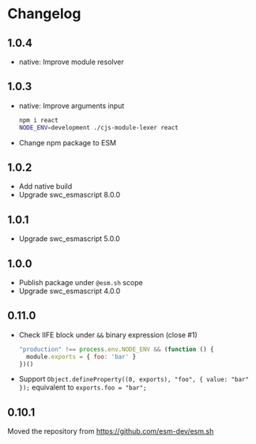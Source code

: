 # Changelog

## 1.0.4

- native: Improve module resolver

## 1.0.3

- native: Improve arguments input
  ```bash
  npm i react
  NODE_ENV=development ./cjs-module-lexer react
  ```
- Change npm package to ESM

## 1.0.2

- Add native build
- Upgrade swc_esmascript 8.0.0

## 1.0.1

- Upgrade swc_esmascript 5.0.0

## 1.0.0

- Publish package under `@esm.sh` scope
- Upgrade swc_esmascript 4.0.0

## 0.11.0

- Check IIFE block under `&&` binary expression (close #1)
  ```js
  "production" !== process.env.NODE_ENV && (function () {
    module.exports = { foo: 'bar' }
  })()
  ```
- Support `Object.defineProperty((0, exports), "foo", { value: "bar" });` equivalent to `exports.foo = "bar";`

## 0.10.1

Moved the repository from https://github.com/esm-dev/esm.sh
